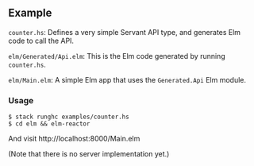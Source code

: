 ## Example

`counter.hs`: Defines a very simple Servant API type, and generates Elm code to call the API.

`elm/Generated/Api.elm`: This is the Elm code generated by running `counter.hs`.

`elm/Main.elm`: A simple Elm app that uses the `Generated.Api` Elm module.

### Usage

```
$ stack runghc examples/counter.hs
$ cd elm && elm-reactor
```

And visit http://localhost:8000/Main.elm

(Note that there is no server implementation yet.)